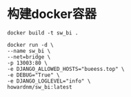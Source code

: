 # 构建docker容器

```shell
docker build -t sw_bi .
```

```shell
docker run -d \
--name sw_bi \
--net=bridge \
-p 13003:80 \
-e DJANGO_ALLOWED_HOSTS="bueess.top" \
-e DEBUG="True" \
-e DJANGO_LOGLEVEL="info" \
howardnm/sw_bi:latest
```